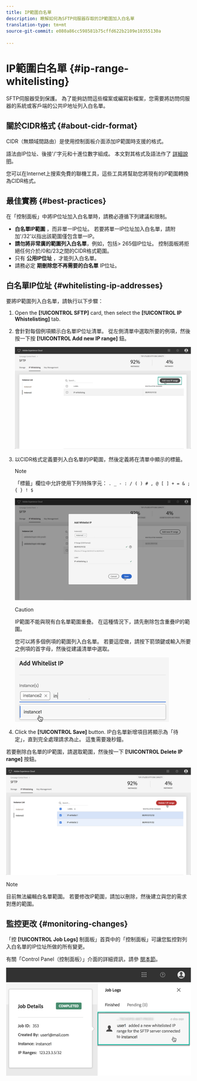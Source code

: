 ```yaml
---
title: IP範圍白名單
description: 瞭解如何為SFTP伺服器存取的IP範圍加入白名單
translation-type: tm+mt
source-git-commit: e080a86cc598581b75cffd622b2109e10355130a

---
```



# IP範圍白名單 {#ip-range-whitelisting}

SFTP伺服器受到保護。 為了能夠訪問這些檔案或編寫新檔案，您需要將訪問伺服器的系統或客戶端的公共IP地址列入白名單。

## 關於CIDR格式 {#about-cidr-format}

CIDR（無類域間路由）是使用控制面板介面添加IP範圍時支援的格式。

語法由IP位址、後接'/'字元和十進位數字組成。 本文對其格式及語法作了 [詳細說明](https://whatismyipaddress.com/cidr)。

您可以在Internet上搜索免費的聯機工具，這些工具將幫助您將現有的IP範圍轉換為CIDR格式。

## 最佳實務 {#best-practices}

在「控制面板」中將IP位址加入白名單時，請務必遵循下列建議和限制。

* **白名單IP範圍** ，而非單一IP位址。 若要將單一IP位址加入白名單，請附加'/32'以指出該範圍僅包含單一IP。
* **請勿將非常廣的範圍列入白名單**，例如，包括&gt; 265個IP位址。 控制面板將拒絕任何介於/0和/23之間的CIDR格式範圍。
* 只有 **公用IP位址** ，才能列入白名單。
* 請務必定 **期刪除您不再需要的白名單** IP位址。

## 白名單IP位址 {#whitelisting-ip-addresses}

要將IP範圍列入白名單，請執行以下步驟：

1. Open the **[!UICONTROL SFTP]** card, then select the **[!UICONTROL IP Whistelisting]** tab.
1. 會針對每個例項顯示白名單IP位址清單。 從左側清單中選取所要的例項，然後按一下按 **[!UICONTROL Add new IP range]** 鈕。

   ![](assets/control_panel_add_range.png)

1. 以CIDR格式定義要列入白名單的IP範圍，然後定義將在清單中顯示的標籤。

   >[!NOTE]
   >
   >「標籤」欄位中允許使用下列特殊字元：
   > `. _ - : / ( ) # , @ [ ] + = & ; { } ! $`

   ![](assets/control_panel_add_range2.png)

   >[!CAUTION]
   >
   >IP範圍不能與現有白名單範圍重疊。 在這種情況下，請先刪除包含重疊IP的範圍。
   >
   >您可以將多個例項的範圍列入白名單。 若要這麼做，請按下箭頭鍵或輸入所要之例項的首字母，然後從建議清單中選取。

   ![](assets/control_panel_add_range3.png)

1. Click the **[!UICONTROL Save]** button. IP白名單新增項目將顯示為「待定」，直到完全處理請求為止。 這隻需要幾秒鐘。

若要刪除白名單的IP範圍，請選取範圍，然後按一下 **[!UICONTROL Delete IP range]** 按鈕。

![](assets/control_panel_delete_range2.png)

>[!NOTE]
>
>目前無法編輯白名單範圍。 若要修改IP範圍，請加以刪除，然後建立與您的需求對應的範圍。

## 監控更改 {#monitoring-changes}

「控 **[!UICONTROL Job Logs]** 制面板」首頁中的「控制面板」可讓您監控對列入白名單的IP位址所做的所有變更。

有關「Control Panel（控制面板）」介面的詳細資訊，請參 [閱本節](../../discover/using/discovering-the-interface.md)。

![](assets/control_panel_ip_logNEW.png)
